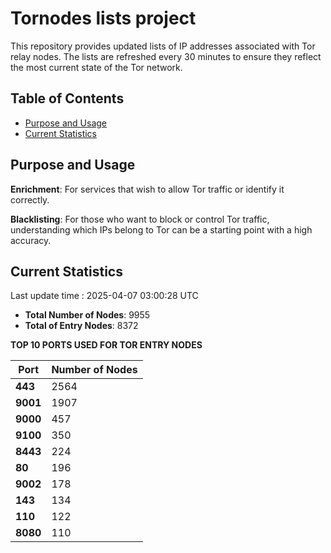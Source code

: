 # Tornodes lists project

This repository provides updated lists of IP addresses associated with Tor relay nodes. The lists are refreshed every 30 minutes to ensure they reflect the most current state of the Tor network.

## Table of Contents

- [Purpose and Usage](#purpose-and-usage)
- [Current Statistics](#current-statistics)


## Purpose and Usage

**Enrichment**: For services that wish to allow Tor traffic or identify it correctly.

**Blacklisting**: For those who want to block or control Tor traffic, understanding which IPs belong to Tor can be a starting point with a high accuracy.

## Current Statistics

Last update time : 2025-04-07 03:00:28 UTC

- **Total Number of Nodes**: 9955
- **Total of Entry Nodes**: 8372

**TOP 10 PORTS USED FOR TOR ENTRY NODES**

| **Port** | **Number of Nodes** |
|------|-----------------|
| **443**   | 2564  |
| **9001**   | 1907  |
| **9000**   | 457  |
| **9100**   | 350  |
| **8443**   | 224  |
| **80**   | 196  |
| **9002**   | 178  |
| **143**   | 134  |
| **110**   | 122  |
| **8080**   | 110  |

